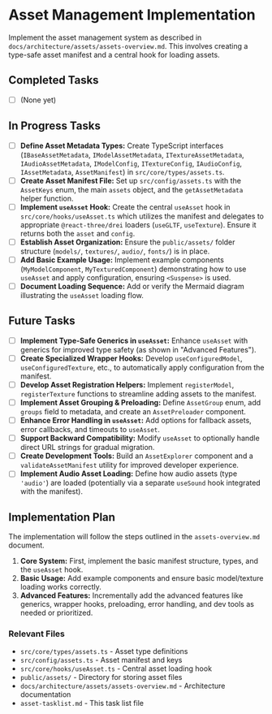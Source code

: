 # Asset Management Implementation

Implement the asset management system as described in `docs/architecture/assets/assets-overview.md`. This involves creating a type-safe asset manifest and a central hook for loading assets.

## Completed Tasks

- [ ] (None yet)

## In Progress Tasks

- [ ] **Define Asset Metadata Types:** Create TypeScript interfaces (`IBaseAssetMetadata`, `IModelAssetMetadata`, `ITextureAssetMetadata`, `IAudioAssetMetadata`, `IModelConfig`, `ITextureConfig`, `IAudioConfig`, `IAssetMetadata`, `AssetManifest`) in `src/core/types/assets.ts`.
- [ ] **Create Asset Manifest File:** Set up `src/config/assets.ts` with the `AssetKeys` enum, the main `assets` object, and the `getAssetMetadata` helper function.
- [ ] **Implement `useAsset` Hook:** Create the central `useAsset` hook in `src/core/hooks/useAsset.ts` which utilizes the manifest and delegates to appropriate `@react-three/drei` loaders (`useGLTF`, `useTexture`). Ensure it returns both the `asset` and `config`.
- [ ] **Establish Asset Organization:** Ensure the `public/assets/` folder structure (`models/`, `textures/`, `audio/`, `fonts/`) is in place.
- [ ] **Add Basic Example Usage:** Implement example components (`MyModelComponent`, `MyTexturedComponent`) demonstrating how to use `useAsset` and apply configuration, ensuring `<Suspense>` is used.
- [ ] **Document Loading Sequence:** Add or verify the Mermaid diagram illustrating the `useAsset` loading flow.

## Future Tasks

- [ ] **Implement Type-Safe Generics in `useAsset`:** Enhance `useAsset` with generics for improved type safety (as shown in "Advanced Features").
- [ ] **Create Specialized Wrapper Hooks:** Develop `useConfiguredModel`, `useConfiguredTexture`, etc., to automatically apply configuration from the manifest.
- [ ] **Develop Asset Registration Helpers:** Implement `registerModel`, `registerTexture` functions to streamline adding assets to the manifest.
- [ ] **Implement Asset Grouping & Preloading:** Define `AssetGroup` enum, add `groups` field to metadata, and create an `AssetPreloader` component.
- [ ] **Enhance Error Handling in `useAsset`:** Add options for fallback assets, error callbacks, and timeouts to `useAsset`.
- [ ] **Support Backward Compatibility:** Modify `useAsset` to optionally handle direct URL strings for gradual migration.
- [ ] **Create Development Tools:** Build an `AssetExplorer` component and a `validateAssetManifest` utility for improved developer experience.
- [ ] **Implement Audio Asset Loading:** Define how audio assets (type `'audio'`) are loaded (potentially via a separate `useSound` hook integrated with the manifest).

## Implementation Plan

The implementation will follow the steps outlined in the `assets-overview.md` document.

1.  **Core System:** First, implement the basic manifest structure, types, and the `useAsset` hook.
2.  **Basic Usage:** Add example components and ensure basic model/texture loading works correctly.
3.  **Advanced Features:** Incrementally add the advanced features like generics, wrapper hooks, preloading, error handling, and dev tools as needed or prioritized.

### Relevant Files

- `src/core/types/assets.ts` - Asset type definitions
- `src/config/assets.ts` - Asset manifest and keys
- `src/core/hooks/useAsset.ts` - Central asset loading hook
- `public/assets/` - Directory for storing asset files
- `docs/architecture/assets/assets-overview.md` - Architecture documentation
- `asset-tasklist.md` - This task list file
